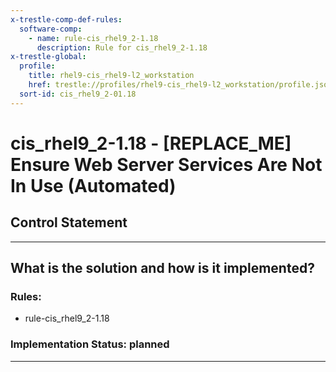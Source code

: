 ```yaml
---
x-trestle-comp-def-rules:
  software-comp:
    - name: rule-cis_rhel9_2-1.18
      description: Rule for cis_rhel9_2-1.18
x-trestle-global:
  profile:
    title: rhel9-cis_rhel9-l2_workstation
    href: trestle://profiles/rhel9-cis_rhel9-l2_workstation/profile.json
  sort-id: cis_rhel9_2-01.18
---
```


# cis_rhel9_2-1.18 - \[REPLACE_ME\] Ensure Web Server Services Are Not In Use (Automated)

## Control Statement

______________________________________________________________________

## What is the solution and how is it implemented?

<!-- For implementation status enter one of: implemented, partial, planned, alternative, not-applicable -->

<!-- Note that the list of rules under ### Rules: is read-only and changes will not be captured after assembly to JSON -->

<!-- Add control implementation description here for control: cis_rhel9_2-1.18 -->

### Rules:

  - rule-cis_rhel9_2-1.18

### Implementation Status: planned

______________________________________________________________________
